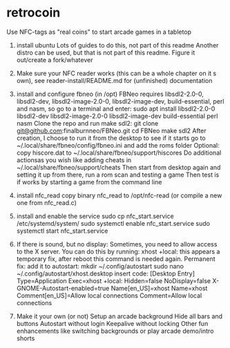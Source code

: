 # retrocoin
Use NFC-tags as "real coins" to start arcade games in a tabletop


1.  install ubuntu
    Lots of guides to do this, not part of this readme
    Another distro can be used, but that is not part of this readme. Figure it out/create a fork/whatever

2.  Make sure your NFC reader works (this can be a whole chapter on it s own), see reader-install/README.md for (unfinished) documentation

3.  install and configure fbneo (in /opt)
    FBNeo requires libsdl2-2.0-0, libsdl2-dev, libsdl2-image-2.0-0, libsdl2-image-dev, build-essential, perl and nasm, so go to a terminal and enter:
    sudo apt install libsdl2-2.0-0 libsdl2-dev libsdl2-image-2.0-0 libsdl2-image-dev build-essential perl nasm
    Clone the repo and run make sdl2:
    git clone git@github.com:finalburnneo/FBNeo.git
    cd FBNeo
    make sdl2
    After creation, I choose to run it from the desktop to see if it starts
    go to ~/.local/share/fbneo/config/fbneo.ini and add the roms folder
    Optional: copy hiscore.dat to ~/.local/share/fbneo/support/hiscores
    Do additional actionsas you wish like adding cheats in ~/.local/share/fbneo/support/cheats
    Then start from desktop again and setting it up from there, run a rom scan and testing a game
    Then test is if works by starting a game from the command line

4.  install nfc_read
    copy binary nfc_read to /opt/nfc-read (or compile a new one from nfc_read.c) 

5.  install and enable the service
    sudo cp nfc_start.service /etc/systemd/system/
    sudo systemctl enable nfc_start.service
    sudo systemctl start nfc_start.service

6.  If there is sound, but no display: Sometimes, you need to allow access to the X server. You can do this by running:
    xhost +local:
    this appears a temporary fix, after reboot this command is needed again. Permanent fix: add it to autostart:
    mkdir ~/.config/autostart
    sudo nano ~/.config/autostart/xhost.desktop
    insert code:
        [Desktop Entry]
        Type=Application
        Exec=xhost +local:
        Hidden=false
        NoDisplay=false
        X-GNOME-Autostart-enabled=true
        Name[en_US]=xhost
        Name=xhost
        Comment[en_US]=Allow local connections
        Comment=Allow local connections

7.  Make it your own (or not)
    Setup an arcade background
    Hide all bars and buttons
    Autostart without login
    Keepalive without locking
    Other fun enhancements like switching backgrounds or play arcade demo/intro shorts